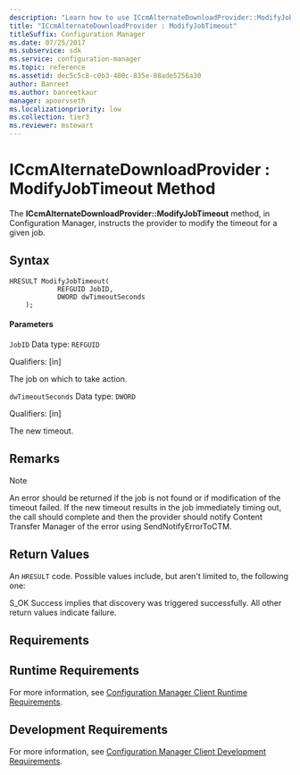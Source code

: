 ```yaml
---
description: "Learn how to use ICcmAlternateDownloadProvider::ModifyJobTimeout method to instruct the provider to modify the timeout for a given job."
title: "ICcmAlternateDownloadProvider : ModifyJobTimeout"
titleSuffix: Configuration Manager
ms.date: 07/25/2017
ms.subservice: sdk
ms.service: configuration-manager
ms.topic: reference
ms.assetid: dec5c5c8-c0b3-400c-835e-08ade5256a30
author: Banreet
ms.author: banreetkaur
manager: apoorvseth
ms.localizationpriority: low
ms.collection: tier3
ms.reviewer: mstewart
---
```

# ICcmAlternateDownloadProvider : ModifyJobTimeout Method
The **ICcmAlternateDownloadProvider::ModifyJobTimeout** method, in Configuration Manager, instructs the provider to modify the timeout for a given job.

## Syntax

```
HRESULT ModifyJobTimeout(
            REFGUID JobID,
            DWORD dwTimeoutSeconds
    );

```

#### Parameters
 `JobID`
 Data type: `REFGUID`

 Qualifiers: [in]

 The job on which to take action.

 `dwTimeoutSeconds`
 Data type: `DWORD`

 Qualifiers: [in]

 The new timeout.

## Remarks

> [!NOTE]
>  An error should be returned if the job is not found or if modification of the timeout failed. If the new timeout results in the job immediately timing out, the call should complete and then the provider should notify Content Transfer Manager of the error using SendNotifyErrorToCTM.

## Return Values
 An `HRESULT` code. Possible values include, but aren't limited to, the following one:

 S_OK
 Success implies that discovery was triggered successfully. All other return values indicate failure.

## Requirements

## Runtime Requirements
 For more information, see [Configuration Manager Client Runtime Requirements](../../../../../develop/core/reqs/client-runtime-requirements.md).

## Development Requirements
 For more information, see [Configuration Manager Client Development Requirements](../../../../../develop/core/reqs/client-development-requirements.md).
